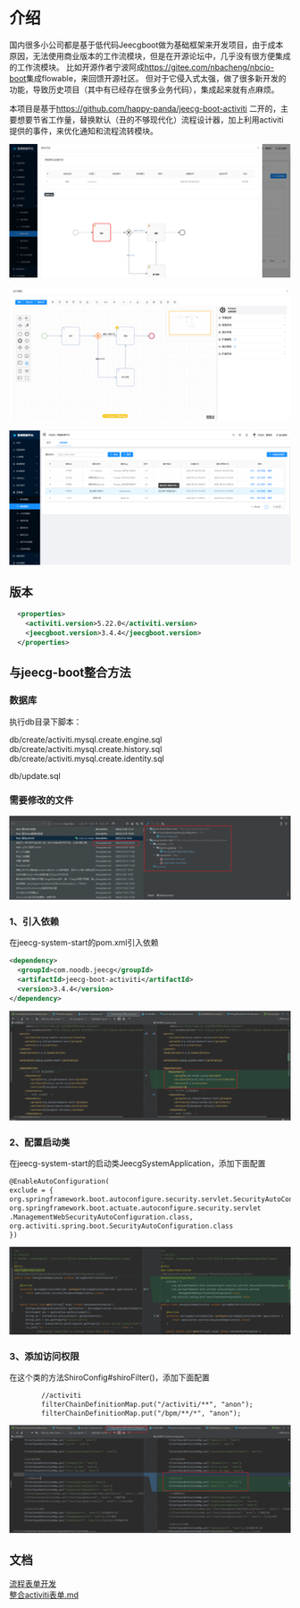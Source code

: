 
# 介绍 

  国内很多小公司都是基于低代码Jeecgboot做为基础框架来开发项目，由于成本原因，无法使用商业版本的工作流模块，但是在开源论坛中，几乎没有很方便集成的工作流模块。 比如开源作者宁波阿成<https://gitee.com/nbacheng/nbcio-boot>集成flowable，来回馈开源社区。
但对于它侵入式太强，做了很多新开发的功能，导致历史项目（其中有已经存在很多业务代码），集成起来就有点麻烦。  

  本项目是基于<https://github.com/happy-panda/jeecg-boot-activiti> 二开的，主要想要节省工作量，替换默认（丑的不够现代化）流程设计器，加上利用activiti提供的事件，来优化通知和流程流转模块。


![img.png](doc/static/img.png)

![img_1.png](doc/static/img_1.png)

![img_2.png](doc/static/img_2.png)


## 版本

```xml
  <properties>
    <activiti.version>5.22.0</activiti.version>
    <jeecgboot.version>3.4.4</jeecgboot.version>
  </properties>
```


## 与jeecg-boot整合方法

### 数据库

执行db目录下脚本：

db/create/activiti.mysql.create.engine.sql
db/create/activiti.mysql.create.history.sql
db/create/activiti.mysql.create.identity.sql

db/update.sql

### 需要修改的文件

![img.png](doc/static/img20241007.png)


### 1、引入依赖

在jeecg-system-start的pom.xml引入依赖

```xml
<dependency>
  <groupId>com.noodb.jeecg</groupId>
  <artifactId>jeecg-boot-activiti</artifactId>
  <version>3.4.4</version>
</dependency>
```
![img_4.png](doc/static/img_4.png)


### 2、配置启动类

在jeecg-system-start的启动类JeecgSystemApplication，添加下面配置

```text
@EnableAutoConfiguration(
exclude = {
org.springframework.boot.autoconfigure.security.servlet.SecurityAutoConfiguration.class,
org.springframework.boot.actuate.autoconfigure.security.servlet
.ManagementWebSecurityAutoConfiguration.class,
org.activiti.spring.boot.SecurityAutoConfiguration.class
})
```
![img_3.png](doc/static/img_3.png)


### 3、添加访问权限

在这个类的方法ShiroConfig#shiroFilter()，添加下面配置
```text
        //activiti
        filterChainDefinitionMap.put("/activiti/**", "anon");
        filterChainDefinitionMap.put("/bpm/**/*", "anon");
```

![img_5.png](doc/static/img_5.png)



## 文档

[流程表单开发](./doc/流程表单开发.md)  
[整合activiti表单.md](./doc/整合activiti流程.md)

